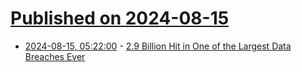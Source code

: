 # [Published on 2024-08-15](index.md)

* [2024-08-15, 05:22:00](https://soylentnews.org/article.pl?sid=24/08/13/1654241&from=rss) - [2.9 Billion Hit in One of the Largest Data Breaches Ever](https://soylentnews.org/article.pl?sid=24/08/13/1654241&from=rss)
